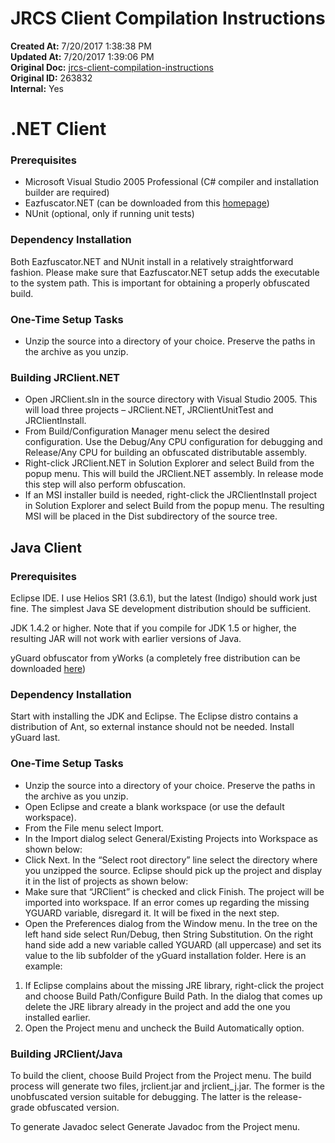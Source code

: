 # JRCS Client Compilation Instructions


**Created At:** 7/20/2017 1:38:38 PM  
**Updated At:** 7/20/2017 1:39:06 PM  
**Original Doc:** [jrcs-client-compilation-instructions](https://docs.jbase.com/30301-jbase/jrcs-client-compilation-instructions)  
**Original ID:** 263832  
**Internal:** Yes  


# .NET Client

### Prerequisites

- Microsoft Visual Studio 2005 Professional (C# compiler and installation builder are required)
- Eazfuscator.NET (can be downloaded from this [homepage](http://www.foss.kharkov.ua/g1/projects/eazfuscator/dotnet/Default.aspx))
- NUnit (optional, only if running unit tests)


### Dependency Installation

Both Eazfuscator.NET and NUnit install in a relatively straightforward fashion. Please make sure that Eazfuscator.NET setup adds the executable to the system path. This is important for obtaining a properly obfuscated build.

### One-Time Setup Tasks

- Unzip the source into a directory of your choice. Preserve the paths in the archive as you unzip.


### Building JRClient.NET

- Open JRClient.sln in the source directory with Visual Studio 2005. This will load three projects – JRClient.NET, JRClientUnitTest and JRClientInstall.
- From Build/Configuration Manager menu select the desired configuration. Use the Debug/Any CPU configuration for debugging and Release/Any CPU for building an obfuscated distributable assembly.
- Right-click JRClient.NET in Solution Explorer and select Build from the popup menu. This will build the JRClient.NET assembly. In release mode this step will also perform obfuscation.
- If an MSI installer build is needed, right-click the JRClientInstall project in Solution Explorer and select Build from the popup menu. The resulting MSI will be placed in the Dist subdirectory of the source tree.


## Java Client

### Prerequisites

Eclipse IDE. I use Helios SR1 (3.6.1), but the latest (Indigo) should work just fine. The simplest Java SE development distribution should be sufficient.

JDK 1.4.2 or higher. Note that if you compile for JDK 1.5 or higher, the resulting JAR will not work with earlier versions of Java.

yGuard obfuscator from yWorks (a completely free distribution can be downloaded [here](http://www.yworks.com/en/products_yguard_about.html))

### Dependency Installation

Start with installing the JDK and Eclipse. The Eclipse distro contains a distribution of Ant, so external instance should not be needed. Install yGuard last.

### One-Time Setup Tasks

- Unzip the source into a directory of your choice. Preserve the paths in the archive as you unzip.
- Open Eclipse and create a blank workspace (or use the default workspace).
- From the File menu select Import.
- In the Import dialog select General/Existing Projects into Workspace as shown below:
- Click Next. In the “Select root directory” line select the directory where you unzipped the source. Eclipse should pick up the project and display it in the list of projects as shown below:
- Make sure that “JRClient” is checked and click Finish. The project will be imported into workspace. If an error comes up regarding the missing YGUARD variable, disregard it. It will be fixed in the next step.
- Open the Preferences dialog from the Window menu. In the tree on the left hand side select Run/Debug, then String Substitution. On the right hand side add a new variable called YGUARD (all uppercase) and set its value to the lib subfolder of the yGuard installation folder. Here is an example:


1. If Eclipse complains about the missing JRE library, right-click the project and choose Build Path/Configure Build Path. In the dialog that comes up delete the JRE library already in the project and add the one you installed earlier.
2. Open the Project menu and uncheck the Build Automatically option.


### Building JRClient/Java

To build the client, choose Build Project from the Project menu. The build process will generate two files, jrclient.jar and jrclient\_j.jar. The former is the unobfuscated version suitable for debugging. The latter is the release-grade obfuscated version.

To generate Javadoc select Generate Javadoc from the Project menu.
